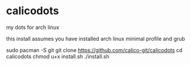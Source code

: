 # calicodots
my dots for arch linux

this install assumes you have installed arch linux minimal profile and grub

sudo pacman -S git
git clone https://github.com/calico-git/calicodots
cd calicodots
chmod u+x install.sh
./install.sh
